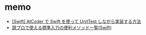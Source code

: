 #  memo
- [\[Swift\] AtCoder で Swift を使って UnitTest しながら実装する方法](https://software.small-desk.com/development/2021/05/16/atcoder-with-using-swift/#i-3)
- [競プロで使える標準入力の便利メソッド一覧\(Swift\)](https://qiita.com/uhooi/items/b8cebb638e9bf5ac9556#%E3%81%8A%E3%81%BE%E3%81%91-%E3%82%BD%E3%83%BC%E3%82%B9%E3%82%B3%E3%83%BC%E3%83%89%E3%81%AE%E5%8C%BA%E5%88%87%E3%82%8A)



